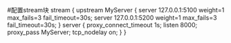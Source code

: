 #配置stream块
stream {
    upstream MyServer {
        server 127.0.0.1:5100 weight=1 max_fails=3 fail_timeout=30s;
        server 127.0.0.1:5200 weight=1 max_fails=3 fail_timeout=30s;
    }
    server {
        proxy_connect_timeout 1s;
        listen 8000;
        proxy_pass MyServer;
        tcp_nodelay on;
    }
}
